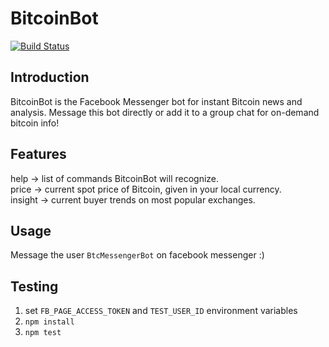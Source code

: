# BitcoinBot
[![Build Status](https://travis-ci.org/eli-levin/bitcoinbot.svg?branch=master)](https://travis-ci.org/eli-levin/bitcoinbot)   

## Introduction
BitcoinBot is the Facebook Messenger bot for instant Bitcoin news and analysis. 
Message this bot directly or add it to a group chat for on-demand bitcoin info!

## Features
help -> list of commands BitcoinBot will recognize.   
price -> current spot price of Bitcoin, given in your local currency.   
insight -> current buyer trends on most popular exchanges.   

## Usage
Message the user `BtcMessengerBot` on facebook messenger :)

## Testing
1. set `FB_PAGE_ACCESS_TOKEN` and `TEST_USER_ID` environment variables
2. `npm install`
3. `npm test`